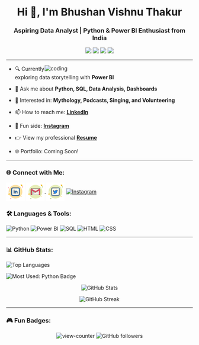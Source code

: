 <h1 align="center">Hi 👋, I'm Bhushan Vishnu Thakur</h1>
<h3 align="center">Aspiring Data Analyst | Python & Power BI Enthusiast from India</h3>

 <p align="center">
<img src="https://img.shields.io/badge/Age-21-blue" />
  <img src="https://img.shields.io/badge/Focus-Data%20Analyst-blue" />
  <img src="https://img.shields.io/badge/Lives-Panvel,%20Maharashtra-blue" />
  <img src="https://img.shields.io/badge/Languages-English,%20Hindi%20%26%20Marathi-blue" />
</p>
<hr>

<img align="right" alt="coding" width="400" src="https://media.giphy.com/media/qgQUggAC3Pfv687qPC/giphy.gif" />


- 🔍 Currently exploring data storytelling with **Power BI**
    
- 💬 Ask me about **Python, SQL, Data Analysis, Dashboards**
  
- 🎯 Interested in: **Mythology, Podcasts, Singing, and Volunteering**
  
- 📫 How to reach me: **[LinkedIn](https://linkedin.com/in/bhushan-thakur-48b79222a)**
   
- 📸 Fun side: **[Instagram](https://www.instagram.com/bhushanthakur0210/)**
  
- 👉 View my professional **[Resume](https://drive.google.com/file/d/1Fs_yt-cL2MT4kT3QaxHb51BM78hJ-jev/view?usp=sharing)**
  
- 🌐 Portfolio: Coming Soon!
  


---

### 🌐 Connect with Me:
<p align="left">
<a href="https://linkedin.com/in/bhushan-thakur-48b79222a" target="blank"><img align="center" src="https://github.com/bhaveshppatil/bhaveshppatil/blob/main/Social%20Icons/linkedin.png" alt="https://linkedin.com/in/bhushan-thakur-48b79222a" height="50" width="50" /></a>
<a href="mailto:bhushan0210thakur@gmail.com" target="_blank">
  <img align="center" src="https://github.com/bhaveshppatil/bhaveshppatil/blob/main/Social%20Icons/gmail.png" alt="Email Bhushan" height="50" width="50" />
</a>
<a href="https://x.com/Bhushan_0210" target="blank"><img align="center" src="https://github.com/bhaveshppatil/bhaveshppatil/blob/main/Social%20Icons/twitter.png" alt="[https://twitter.com/paragpatil187](https://x.com/Bhushan_0210)" height="50" width="50" /></a>
<a href="https://www.instagram.com/bhushanthakur0210/" target="_blank"><img align="center"
src="https://cdn-icons-png.flaticon.com/512/2111/2111463.png" alt="Instagram" width="30" height="30" /></a>
</p>


### 🛠️ Languages & Tools:
<p align="left">
  <img src="https://cdn.jsdelivr.net/gh/devicons/devicon/icons/python/python-original.svg" width="40" height="40" alt="Python" />
  <img src="https://img.icons8.com/color/48/000000/power-bi.png" width="40" height="40" alt="Power BI"/>
  <img src="https://cdn.jsdelivr.net/gh/devicons/devicon/icons/mysql/mysql-original-wordmark.svg" width="40" height="40" alt="SQL" />
  <img src="https://cdn.jsdelivr.net/gh/devicons/devicon/icons/html5/html5-original.svg" width="40" height="40" alt="HTML" />
  <img src="https://cdn.jsdelivr.net/gh/devicons/devicon/icons/css3/css3-original.svg" width="40" height="40" alt="CSS" />
</p>

---

### 📊 GitHub Stats:
<p align="left">
  <img src="https://github-readme-stats.vercel.app/api/top-langs/?username=BhushanThakur0210&layout=compact&theme=radical&langs_count=6" alt="Top Languages" />
</p>

<p align="left">
  <img src="https://img.shields.io/badge/MOST_USED-PYTHON-blue?style=for-the-badge&logo=python&logoColor=white" alt="Most Used: Python Badge" />
</p>

<p align="center">
  <img src="https://github-readme-stats.vercel.app/api?username=BhushanThakur0210&show_icons=true&theme=radical" alt="GitHub Stats" />
</p>

<p align="center">
  <img src="https://github-readme-streak-stats.herokuapp.com/?user=BhushanThakur0210&theme=radical" alt="GitHub Streak" />
</p>


---

### 🎮 Fun Badges:

<p align="center">
  <img src="https://komarev.com/ghpvc/?username=BhushanThakur0210&label=Profile%20views&color=0e75b6&style=flat" alt="view-counter" />
  <img src="https://img.shields.io/github/followers/BhushanThakur0210?label=Follow&style=social" alt="GitHub followers" />
</p>
